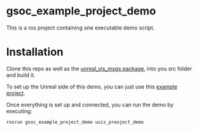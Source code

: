 # gsoc_example_project_demo

This is a ros project containing one executable demo script.

# Installation
Clone this repo as well as the [unreal_vis_msgs package](https://github.com/bjoernveit/unreal_ros_pkgs/tree/master/unreal_vis_msgs), into you src folder and build it.

To set up the Unreal side of this demo, you can just use this [example project](https://github.com/bjoernveit/GSOCExampleProject).

Once everything is set up and connected, you can run the demo by executing:

`rosrun gsoc_example_project_demo uvis_preoject_demo`
